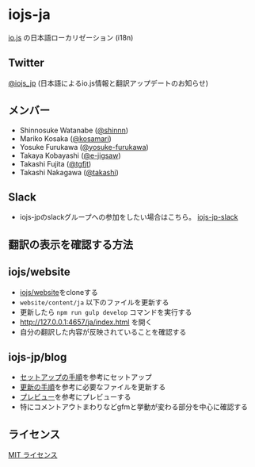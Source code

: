 # iojs-ja

[io.js](https://iojs.org/) の日本語ローカリゼーション (i18n)

## Twitter

[@iojs_jp](https://twitter.com/iojs_jp) (日本語によるio.js情報と翻訳アップデートのお知らせ)

## メンバー

* Shinnosuke Watanabe ([@shinnn](https://github.com/shinnn))
* Mariko Kosaka ([@kosamari](https://github.com/kosamari))
* Yosuke Furukawa ([@yosuke-furukawa](https://github.com/yosuke-furukawa))
* Takaya Kobayashi ([@e-jigsaw](https://github.com/e-jigsaw))
* Takashi Fujita ([@tgfjt](https://github.com/tgfjt))
* Takashi Nakagawa ([@takashi](https://github.com/takashi))

## Slack

* iojs-jpのslackグループへの参加をしたい場合はこちら。 [iojs-jp-slack](https://iojs-jp-slack.herokuapp.com/)

## 翻訳の表示を確認する方法

## iojs/website

* [iojs/website](https://github.com/iojs/website)をcloneする
* `website/content/ja` 以下のファイルを更新する
* 更新したら `npm run gulp develop` コマンドを実行する
* http://127.0.0.1:4657/ja/index.html を開く
* 自分の翻訳した内容が反映されていることを確認する

## iojs-jp/blog

* [セットアップの手順](https://github.com/iojs-jp/blog#%E3%82%BB%E3%83%83%E3%83%88%E3%82%A2%E3%83%83%E3%83%97%E3%81%AE%E6%89%8B%E9%A0%86)を参考にセットアップ
* [更新の手順](https://github.com/iojs-jp/blog#%E6%9B%B4%E6%96%B0%E3%81%AE%E6%89%8B%E9%A0%86)を参考に必要なファイルを更新する
* [プレビュー](https://github.com/iojs-jp/blog#%E3%83%97%E3%83%AC%E3%83%93%E3%83%A5%E3%83%BC)を参考にプレビューする
* 特にコメントアウトまわりなどgfmと挙動が変わる部分を中心に確認する

## ライセンス

[MIT ライセンス](https://tldrlegal.com/license/mit-license)
